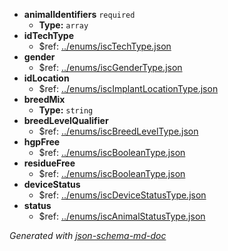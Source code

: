  - <b id="#/properties/animalIdentifiers">animalIdentifiers</b> `required`
	 - **Type:** `array`
 - <b id="#/properties/idTechType">idTechType</b>
	 - &#36;ref: [../enums/iscTechType.json](#..enumsisctechtype.json)
 - <b id="#/properties/gender">gender</b>
	 - &#36;ref: [../enums/iscGenderType.json](#..enumsiscgendertype.json)
 - <b id="#/properties/idLocation">idLocation</b>
	 - &#36;ref: [../enums/iscImplantLocationType.json](#..enumsiscimplantlocationtype.json)
 - <b id="#/properties/breedMix">breedMix</b>
	 - **Type:** `string`
 - <b id="#/properties/breedLevelQualifier">breedLevelQualifier</b>
	 - &#36;ref: [../enums/iscBreedLevelType.json](#..enumsiscbreedleveltype.json)
 - <b id="#/properties/hgpFree">hgpFree</b>
	 - &#36;ref: [../enums/iscBooleanType.json](#..enumsiscbooleantype.json)
 - <b id="#/properties/residueFree">residueFree</b>
	 - &#36;ref: [../enums/iscBooleanType.json](#..enumsiscbooleantype.json)
 - <b id="#/properties/deviceStatus">deviceStatus</b>
	 - &#36;ref: [../enums/iscDeviceStatusType.json](#..enumsiscdevicestatustype.json)
 - <b id="#/properties/status">status</b>
	 - &#36;ref: [../enums/iscAnimalStatusType.json](#..enumsiscanimalstatustype.json)

_Generated with [json-schema-md-doc](https://brianwendt.github.io/json-schema-md-doc/)_